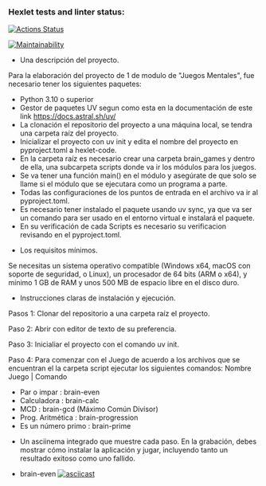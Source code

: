 ### Hexlet tests and linter status:
[![Actions Status](https://github.com/ByronDakFox/python-project-140/actions/workflows/hexlet-check.yml/badge.svg)](https://github.com/ByronDakFox/python-project-140/actions)

[![Maintainability](https://qlty.sh/gh/ByronDakFox/projects/python-project-140/maintainability.svg)](https://qlty.sh/gh/ByronDakFox/projects/python-project-140)

* Una descripción del proyecto.

Para la elaboración del proyecto de 1 de modulo de "Juegos Mentales", fue necesario tener los siguientes paquetes:
- Python 3.10 o superior 
- Gestor de paquetes UV segun como esta en la documentación de este link https://docs.astral.sh/uv/
- La clonación el repositorio del proyecto a una máquina local, se tendra una carpeta raíz del proyecto.
- Inicializar el proyecto con uv init y edita el nombre del proyecto en pyproject.toml a hexlet-code.
- En la carpeta raíz es necesario crear una carpeta brain_games y dentro de ella, una subcarpeta scripts donde va ir los módulos para los juegos.
- Se va tener una función main() en el módulo y asegúrate de que solo se llame si el módulo que se ejecutara como un programa a parte.
- Todas las configuraciones de los puntos de entrada en el archivo va ir al pyproject.toml.
- Es necesario tener instalado el paquete usando uv sync, ya que va ser un comando para ser usado en el  entorno virtual e instalará el paquete.
- En su verificación de cada Scripts es necesario su verificacion revisando en el pyproject.toml.

* Los requisitos mínimos.

Se necesitas un sistema operativo compatible (Windows x64, macOS con soporte de seguridad, o Linux), un procesador de 64 bits (ARM o x64), y mínimo 1 GB de RAM y unos 500 MB de espacio libre en el disco duro.

* Instrucciones claras de instalación y ejecución.

Pasos 1:
Clonar del repositorio a una carpeta raíz el proyecto.

Paso 2:
Abrir con editor de texto de su preferencia.

Paso 3:
Inicialiar el proyecto con el comando uv init.

Paso 4:
Para comenzar con el Juego de acuerdo a los archivos que se encuentran el la carpeta script ejecutar los siguientes comandos:
  Nombre Juego | Comando
- Par o impar  : brain-even
- Calculadora  : brain-calc
- MCD          : brain-gcd  (Máximo Común Divisor)
- Prog. Aritmética : brain-progression
- Es un número primo : brain-prime

* Un asciinema integrado que muestre cada paso. En la grabación, debes mostrar cómo instalar la aplicación y jugar, incluyendo tanto un resultado exitoso como uno fallido.

- brain-even
[![asciicast](https://asciinema.org/a/740924.svg)](https://asciinema.org/a/740924)
